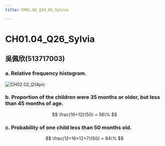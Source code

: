 ```yaml
---
title: CH02.02_Q14_03_Sylvia

---
```


# CH01.04_Q26_Sylvia

## 吳佩欣(513717003)

### a. Relative frequency histogram.
![CH02 02_Q14pic](https://github.com/user-attachments/assets/0f4362cc-4162-412f-a634-59789bbeabaa)

### b. Proportion of the children were 35 months or older, but less than 45 months of age. 
$$
\frac{16+12}{50} = 56\% 
$$

### c. Probability of one child less than 50 months old.

$$ \frac{12+16+12+7}{50} = 94\% $$



